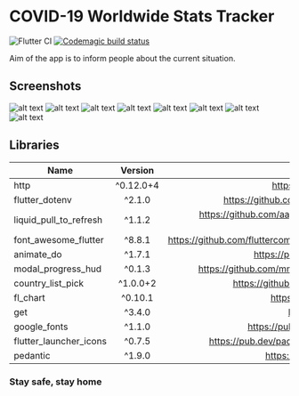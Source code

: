 # COVID-19 Worldwide Stats Tracker

![Flutter CI](https://github.com/esentis/COVID-19-Worldwide-Stats/workflows/Flutter%20CI/badge.svg)
[![Codemagic build status](https://api.codemagic.io/apps/5f1b4db288aa9042c607c29d/5f1b4db288aa9042c607c29c/status_badge.svg)](https://codemagic.io/apps/5f1b4db288aa9042c607c29d/5f1b4db288aa9042c607c29c/latest_build)

Aim of the app is to inform people about the current situation.

## Screenshots

![alt text](https://i.imgur.com/Is3Jw8om.png "Screenshot 1")
![alt text](https://i.imgur.com/XmT529Ym.png "Screenshot 2")
![alt text](https://i.imgur.com/BVsx7Yam.png "Screenshot 3")
![alt text](https://i.imgur.com/hyTyMgnm.png "Screenshot 4")
![alt text](https://i.imgur.com/PVs4dzkm.png "Screenshot 5")
![alt text](https://i.imgur.com/WoMp5Wqm.png "Screenshot 6")
![alt text](https://i.imgur.com/2v0iS3lm.png "Screenshot 7")
![alt text](https://i.imgur.com/k7hI4mNm.png "Screenshot 8")

## Libraries

| Name        | Version           | Repo  |
| ------------- |:-------------:| -----:|
| http      | ^0.12.0+4 |<https://github.com/dart-lang/http> |
| flutter_dotenv  | ^2.1.0 |<https://github.com/java-james/flutter_dotenv> |
| liquid_pull_to_refresh | ^1.1.2 | <https://github.com/aagarwal1012/Liquid-Pull-To-Refresh>|
| font_awesome_flutter | ^8.8.1 | <https://github.com/fluttercommunity/font_awesome_flutter> |
| animate_do | ^1.7.1 | <https://pub.dev/packages/animate_do> |
| modal_progress_hud | ^0.1.3 | <https://github.com/mmcc007/modal_progress_hud> |
| country_list_pick | ^1.0.0+2 | <https://github.com/hifiaz/country-list-pick> |
| fl_chart  | ^0.10.1 | <https://pub.dev/packages/fl_chart> | 
| get  | ^3.4.0 | <https://pub.dev/packages/get> |
| google_fonts  | ^1.1.0 | <https://pub.dev/packages/google_fonts> |
| flutter_launcher_icons  | ^0.7.5 | <https://pub.dev/packages/flutter_launcher_icons> |
| pedantic  | ^1.9.0 | <https://pub.dev/packages/pedantic> |

### Stay safe, stay home
